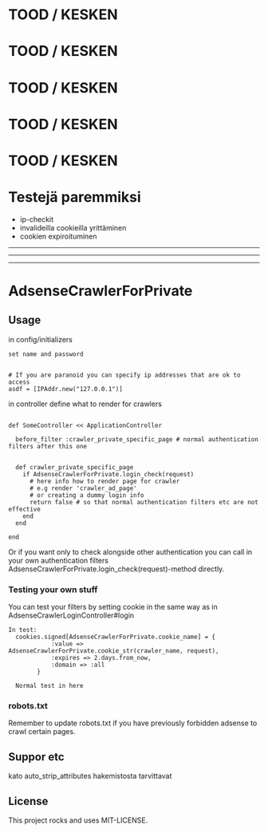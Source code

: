 # TOOD / KESKEN
# TOOD / KESKEN
# TOOD / KESKEN
# TOOD / KESKEN
# TOOD / KESKEN


# Testejä paremmiksi

- ip-checkit
- invalideilla cookieilla yrittäminen
- cookien expiroituminen


----------------------------------------------
----------------------------------------------
----------------------------------------------

# AdsenseCrawlerForPrivate

## Usage


in config/initializers

```
set name and password


# If you are paranoid you can specify ip addresses that are ok to access
asdf = [IPAddr.new("127.0.0.1")]

```

in controller define what to render for crawlers


```

def SomeController << ApplicationController

  before_filter :crawler_private_specific_page # normal authentication filters after this one


  def crawler_private_specific_page
    if AdsenseCrawlerForPrivate.login_check(request)
      # here info how to render page for crawler
      # e.g render 'crawler_ad_page'
      # or creating a dummy login info
      return false # so that normal authentication filters etc are not effective
    end
  end

end

```

Or if you want only to check alongside other authentication you can call in your
own authentication filters AdsenseCrawlerForPrivate.login_check(request)-method
directly.

### Testing your own stuff

You can test your filters by setting cookie in the same way as in
AdsenseCrawlerLoginController#login

```
In test:
  cookies.signed[AdsenseCrawlerForPrivate.cookie_name] = {
            :value => AdsenseCrawlerForPrivate.cookie_str(crawler_name, request),
            :expires => 2.days.from_now,
            :domain => :all
        }

  Normal test in here
```

### robots.txt

Remember to update robots.txt if you have previously forbidden adsense to crawl certain pages.

## Suppor etc

kato auto_strip_attributes hakemistosta tarvittavat

## License

This project rocks and uses MIT-LICENSE.